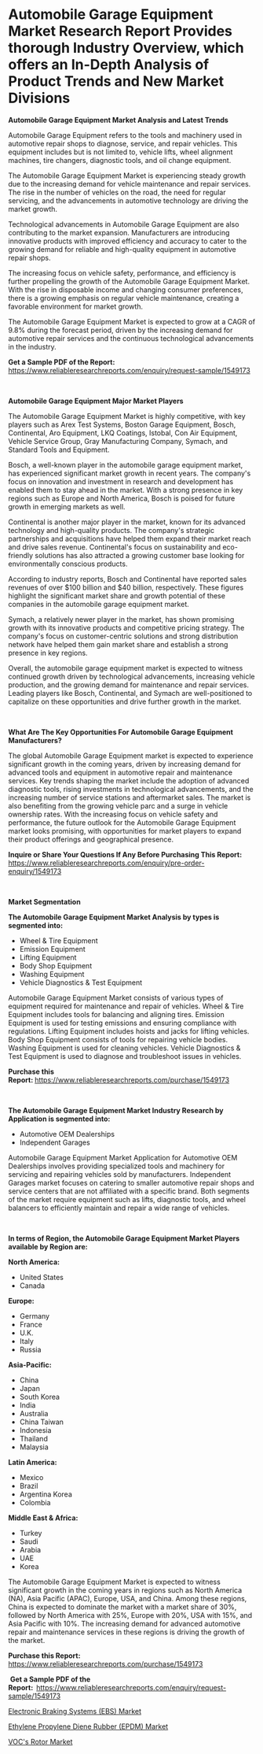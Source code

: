 <p><h1>Automobile Garage Equipment Market Research Report Provides thorough Industry Overview, which offers an In-Depth Analysis of Product Trends and New Market Divisions</h1></p><p><strong>Automobile Garage Equipment Market Analysis and Latest Trends</strong></p>
<p><p>Automobile Garage Equipment refers to the tools and machinery used in automotive repair shops to diagnose, service, and repair vehicles. This equipment includes but is not limited to, vehicle lifts, wheel alignment machines, tire changers, diagnostic tools, and oil change equipment.</p><p>The Automobile Garage Equipment Market is experiencing steady growth due to the increasing demand for vehicle maintenance and repair services. The rise in the number of vehicles on the road, the need for regular servicing, and the advancements in automotive technology are driving the market growth.</p><p>Technological advancements in Automobile Garage Equipment are also contributing to the market expansion. Manufacturers are introducing innovative products with improved efficiency and accuracy to cater to the growing demand for reliable and high-quality equipment in automotive repair shops.</p><p>The increasing focus on vehicle safety, performance, and efficiency is further propelling the growth of the Automobile Garage Equipment Market. With the rise in disposable income and changing consumer preferences, there is a growing emphasis on regular vehicle maintenance, creating a favorable environment for market growth.</p><p>The Automobile Garage Equipment Market is expected to grow at a CAGR of 9.8% during the forecast period, driven by the increasing demand for automotive repair services and the continuous technological advancements in the industry.</p></p>
<p><strong>Get a Sample PDF of the Report:&nbsp;</strong> <a href="https://www.reliableresearchreports.com/enquiry/request-sample/1549173">https://www.reliableresearchreports.com/enquiry/request-sample/1549173</a></p>
<p>&nbsp;</p>
<p><strong>Automobile Garage Equipment Major Market Players</strong></p>
<p><p>The Automobile Garage Equipment Market is highly competitive, with key players such as Arex Test Systems, Boston Garage Equipment, Bosch, Continental, Aro Equipment, LKQ Coatings, Istobal, Con Air Equipment, Vehicle Service Group, Gray Manufacturing Company, Symach, and Standard Tools and Equipment.</p><p>Bosch, a well-known player in the automobile garage equipment market, has experienced significant market growth in recent years. The company's focus on innovation and investment in research and development has enabled them to stay ahead in the market. With a strong presence in key regions such as Europe and North America, Bosch is poised for future growth in emerging markets as well.</p><p>Continental is another major player in the market, known for its advanced technology and high-quality products. The company's strategic partnerships and acquisitions have helped them expand their market reach and drive sales revenue. Continental's focus on sustainability and eco-friendly solutions has also attracted a growing customer base looking for environmentally conscious products.</p><p>According to industry reports, Bosch and Continental have reported sales revenues of over $100 billion and $40 billion, respectively. These figures highlight the significant market share and growth potential of these companies in the automobile garage equipment market.</p><p>Symach, a relatively newer player in the market, has shown promising growth with its innovative products and competitive pricing strategy. The company's focus on customer-centric solutions and strong distribution network have helped them gain market share and establish a strong presence in key regions.</p><p>Overall, the automobile garage equipment market is expected to witness continued growth driven by technological advancements, increasing vehicle production, and the growing demand for maintenance and repair services. Leading players like Bosch, Continental, and Symach are well-positioned to capitalize on these opportunities and drive further growth in the market.</p></p>
<p>&nbsp;</p>
<p><strong>What Are The Key Opportunities For Automobile Garage Equipment Manufacturers?</strong></p>
<p><p>The global Automobile Garage Equipment market is expected to experience significant growth in the coming years, driven by increasing demand for advanced tools and equipment in automotive repair and maintenance services. Key trends shaping the market include the adoption of advanced diagnostic tools, rising investments in technological advancements, and the increasing number of service stations and aftermarket sales. The market is also benefiting from the growing vehicle parc and a surge in vehicle ownership rates. With the increasing focus on vehicle safety and performance, the future outlook for the Automobile Garage Equipment market looks promising, with opportunities for market players to expand their product offerings and geographical presence.</p></p>
<p><strong>Inquire or Share Your Questions If Any Before Purchasing This Report:</strong> <a href="https://www.reliableresearchreports.com/enquiry/pre-order-enquiry/1549173">https://www.reliableresearchreports.com/enquiry/pre-order-enquiry/1549173</a></p>
<p>&nbsp;</p>
<p><strong>Market Segmentation</strong></p>
<p><strong>The Automobile Garage Equipment Market Analysis by types is segmented into:</strong></p>
<p><ul><li>Wheel & Tire Equipment</li><li>Emission Equipment</li><li>Lifting Equipment</li><li>Body Shop Equipment</li><li>Washing Equipment</li><li>Vehicle Diagnostics & Test Equipment</li></ul></p>
<p><p>Automobile Garage Equipment Market consists of various types of equipment required for maintenance and repair of vehicles. Wheel & Tire Equipment includes tools for balancing and aligning tires. Emission Equipment is used for testing emissions and ensuring compliance with regulations. Lifting Equipment includes hoists and jacks for lifting vehicles. Body Shop Equipment consists of tools for repairing vehicle bodies. Washing Equipment is used for cleaning vehicles. Vehicle Diagnostics & Test Equipment is used to diagnose and troubleshoot issues in vehicles.</p></p>
<p><strong>Purchase this Report:&nbsp;</strong><a href="https://www.reliableresearchreports.com/purchase/1549173">https://www.reliableresearchreports.com/purchase/1549173</a></p>
<p>&nbsp;</p>
<p><strong>The Automobile Garage Equipment Market Industry Research by Application is segmented into:</strong></p>
<p><ul><li>Automotive OEM Dealerships</li><li>Independent Garages</li></ul></p>
<p><p>Automobile Garage Equipment Market Application for Automotive OEM Dealerships involves providing specialized tools and machinery for servicing and repairing vehicles sold by manufacturers. Independent Garages market focuses on catering to smaller automotive repair shops and service centers that are not affiliated with a specific brand. Both segments of the market require equipment such as lifts, diagnostic tools, and wheel balancers to efficiently maintain and repair a wide range of vehicles.</p></p>
<p>&nbsp;</p>
<p><strong>In terms of Region, the Automobile Garage Equipment Market Players available by Region are:</strong></p>
<p>
    <p> <strong> North America: </strong>
        <ul>
            <li>United States</li>
            <li>Canada</li>
        </ul>
        </p> 
    <p> <strong> Europe: </strong>
        <ul>
            <li>Germany</li>
            <li>France</li>
            <li>U.K.</li>
            <li>Italy</li>
            <li>Russia</li>
        </ul>
        </p> 
    <p> <strong> Asia-Pacific: </strong>
        <ul>
            <li>China</li>
            <li>Japan</li>
            <li>South Korea</li>
            <li>India</li>
            <li>Australia</li>
            <li>China Taiwan</li>
            <li>Indonesia</li>
            <li>Thailand</li>
            <li>Malaysia</li>
        </ul>
        </p> 
    <p> <strong> Latin America: </strong>
        <ul>
            <li>Mexico</li>
            <li>Brazil</li>
            <li>Argentina Korea</li>
            <li>Colombia</li>
        </ul>
        </p> 
    <p> <strong> Middle East & Africa: </strong>
        <ul>
            <li>Turkey</li>
            <li>Saudi</li>
            <li>Arabia</li>
            <li>UAE</li>
            <li>Korea</li>
        </ul>
    </p>
    </p>
<p><p>The Automobile Garage Equipment Market is expected to witness significant growth in the coming years in regions such as North America (NA), Asia Pacific (APAC), Europe, USA, and China. Among these regions, China is expected to dominate the market with a market share of 30%, followed by North America with 25%, Europe with 20%, USA with 15%, and Asia Pacific with 10%. The increasing demand for advanced automotive repair and maintenance services in these regions is driving the growth of the market.</p></p>
<p><strong>Purchase this Report: </strong><a href="https://www.reliableresearchreports.com/purchase/1549173">https://www.reliableresearchreports.com/purchase/1549173</a></p>
<p>&nbsp;<strong>Get a Sample PDF of the Report:&nbsp;&nbsp;</strong><a href="https://www.reliableresearchreports.com/enquiry/request-sample/1549173">https://www.reliableresearchreports.com/enquiry/request-sample/1549173</a></p>
<p><strong></strong></p>
<p><p><a href="https://view.publitas.com/reportprime-1/electronic-braking-systems-ebs-market-size-global-industry-overview-market-segmentation-and-forecast-2023-to-2030/">Electronic Braking Systems (EBS) Market</a></p><p><a href="https://view.publitas.com/reportprime-1/ethylene-propylene-diene-rubber-epdm-market-offers-provide-insightful-data-for-the-time-period-from-2023-to-2030-and-also-provide-analysis-based-on-application-type-and-region/">Ethylene Propylene Diene Rubber (EPDM) Market</a></p><p><a href="https://view.publitas.com/reportprime-1/vocs-rotor-market-size-reflecting-a-forecast-till-2030-market-by-type-by-application-and-by-geography/">VOC's Rotor Market</a></p></p>